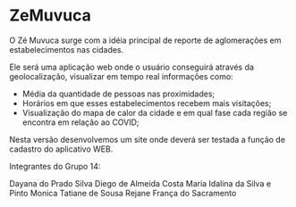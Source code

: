 # ZeMuvuca

O Zé Muvuca surge com a idéia principal de reporte de aglomerações em estabelecimentos nas cidades. 

Ele será uma aplicação web onde o usuário conseguirá através da geolocalização, visualizar em tempo real informações como:
* Média da quantidade de pessoas nas proximidades;
* Horários em que esses estabelecimentos recebem mais visitações;
* Visualização do mapa de calor da cidade e em qual fase cada região se encontra em relação ao COVID;

Nesta versão desenvolvemos um site onde deverá ser testada a função de cadastro do aplicativo WEB.

Integrantes do Grupo 14:

Dayana do Prado Silva
Diego de Almeida Costa
Maria Idalina da Silva e Pinto
Monica Tatiane de Sousa
Rejane França do Sacramento
